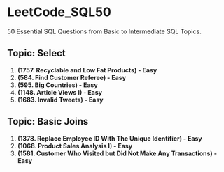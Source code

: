 # LeetCode_SQL50

50 Essential SQL Questions from Basic to Intermediate SQL Topics.

## Topic: Select

1. **(1757. Recyclable and Low Fat Products) - Easy**
2. **(584. Find Customer Referee) - Easy**
3. **(595. Big Countries) - Easy**
4. **(1148. Article Views I) - Easy**
5. **(1683. Invalid Tweets) - Easy**

## Topic: Basic Joins

1. **(1378. Replace Employee ID With The Unique Identifier) - Easy**
2. **(1068. Product Sales Analysis I) - Easy**
3. **(1581. Customer Who Visited but Did Not Make Any Transactions) - Easy**
